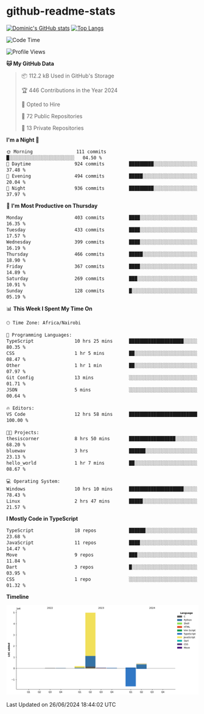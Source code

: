 # github-readme-stats
[![Dominic's GitHub stats](https://github-readme-stats.vercel.app/api?username=Domengo&show_icons=true)](https://github.com/anuraghazra/github-readme-stats)
[![Top Langs](https://github-readme-stats.vercel.app/api/top-langs/?username=Domengo&show_icons=true)](https://github.com/Domengo/github-readme-stats)

<!--START_SECTION:waka-->
![Code Time](http://img.shields.io/badge/Code%20Time-755%20hrs%2045%20mins-blue)

![Profile Views](http://img.shields.io/badge/Profile%20Views-0-blue)

**🐱 My GitHub Data** 

> 📦 112.2 kB Used in GitHub's Storage 
 > 
> 🏆 446 Contributions in the Year 2024
 > 
> 💼 Opted to Hire
 > 
> 📜 72 Public Repositories 
 > 
> 🔑 13 Private Repositories 
 > 
**I'm a Night 🦉** 

```text
🌞 Morning                111 commits         █░░░░░░░░░░░░░░░░░░░░░░░░   04.50 % 
🌆 Daytime                924 commits         █████████░░░░░░░░░░░░░░░░   37.48 % 
🌃 Evening                494 commits         █████░░░░░░░░░░░░░░░░░░░░   20.04 % 
🌙 Night                  936 commits         █████████░░░░░░░░░░░░░░░░   37.97 % 
```
📅 **I'm Most Productive on Thursday** 

```text
Monday                   403 commits         ████░░░░░░░░░░░░░░░░░░░░░   16.35 % 
Tuesday                  433 commits         ████░░░░░░░░░░░░░░░░░░░░░   17.57 % 
Wednesday                399 commits         ████░░░░░░░░░░░░░░░░░░░░░   16.19 % 
Thursday                 466 commits         █████░░░░░░░░░░░░░░░░░░░░   18.90 % 
Friday                   367 commits         ████░░░░░░░░░░░░░░░░░░░░░   14.89 % 
Saturday                 269 commits         ███░░░░░░░░░░░░░░░░░░░░░░   10.91 % 
Sunday                   128 commits         █░░░░░░░░░░░░░░░░░░░░░░░░   05.19 % 
```


📊 **This Week I Spent My Time On** 

```text
🕑︎ Time Zone: Africa/Nairobi

💬 Programming Languages: 
TypeScript               10 hrs 25 mins      ████████████████████░░░░░   80.35 % 
CSS                      1 hr 5 mins         ██░░░░░░░░░░░░░░░░░░░░░░░   08.47 % 
Other                    1 hr 1 min          ██░░░░░░░░░░░░░░░░░░░░░░░   07.97 % 
Git Config               13 mins             ░░░░░░░░░░░░░░░░░░░░░░░░░   01.71 % 
JSON                     5 mins              ░░░░░░░░░░░░░░░░░░░░░░░░░   00.64 % 

🔥 Editors: 
VS Code                  12 hrs 58 mins      █████████████████████████   100.00 % 

🐱‍💻 Projects: 
thesiscorner             8 hrs 50 mins       █████████████████░░░░░░░░   68.20 % 
bluewav                  3 hrs               ██████░░░░░░░░░░░░░░░░░░░   23.13 % 
hello_world              1 hr 7 mins         ██░░░░░░░░░░░░░░░░░░░░░░░   08.67 % 

💻 Operating System: 
Windows                  10 hrs 10 mins      ████████████████████░░░░░   78.43 % 
Linux                    2 hrs 47 mins       █████░░░░░░░░░░░░░░░░░░░░   21.57 % 
```

**I Mostly Code in TypeScript** 

```text
TypeScript               18 repos            ██████░░░░░░░░░░░░░░░░░░░   23.68 % 
JavaScript               11 repos            ████░░░░░░░░░░░░░░░░░░░░░   14.47 % 
Move                     9 repos             ███░░░░░░░░░░░░░░░░░░░░░░   11.84 % 
Dart                     3 repos             █░░░░░░░░░░░░░░░░░░░░░░░░   03.95 % 
CSS                      1 repo              ░░░░░░░░░░░░░░░░░░░░░░░░░   01.32 % 
```



**Timeline**

![Lines of Code chart](https://raw.githubusercontent.com/Domengo/Domengo/main/assets/bar_graph.png)


 Last Updated on 26/06/2024 18:44:02 UTC
<!--END_SECTION:waka-->


